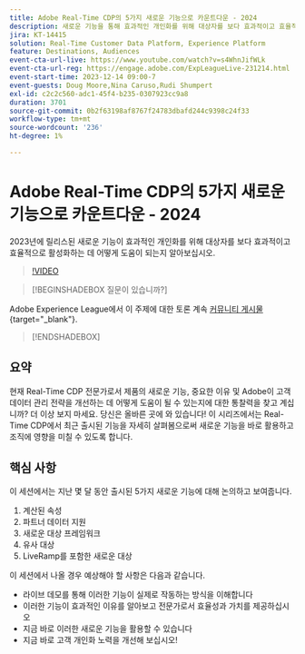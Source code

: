 ```yaml
---
title: Adobe Real-Time CDP의 5가지 새로운 기능으로 카운트다운 - 2024
description: 새로운 기능을 통해 효과적인 개인화를 위해 대상자를 보다 효과적이고 효율적으로 활성화하는 방법에 대해 알아봅니다.
jira: KT-14415
solution: Real-Time Customer Data Platform, Experience Platform
feature: Destinations, Audiences
event-cta-url-live: https://www.youtube.com/watch?v=s4WhnJifWLk
event-cta-url-reg: https://engage.adobe.com/ExpLeagueLive-231214.html
event-start-time: 2023-12-14 09:00-7
event-guests: Doug Moore,Nina Caruso,Rudi Shumpert
exl-id: c2c2c560-adc1-45f4-b235-0307923cc9a8
duration: 3701
source-git-commit: 0b2f63198af8767f24783dbafd244c9398c24f33
workflow-type: tm+mt
source-wordcount: '236'
ht-degree: 1%

---
```


# Adobe Real-Time CDP의 5가지 새로운 기능으로 카운트다운 - 2024

2023년에 릴리스된 새로운 기능이 효과적인 개인화를 위해 대상자를 보다 효과적이고 효율적으로 활성화하는 데 어떻게 도움이 되는지 알아보십시오.

>[!VIDEO](https://video.tv.adobe.com/v/3425754/?quality=12&learn=on)

>[!BEGINSHADEBOX 질문이 있습니까?]

Adobe Experience League에서 이 주제에 대한 토론 계속 [커뮤니티 게시물](https://experienceleaguecommunities.adobe.com/t5/real-time-customer-data-platform/experience-league-live-post-session-discussion-countdown-to-2024/m-p/639558#M14){target="_blank"}.

>[!ENDSHADEBOX]

## 요약

현재 Real-Time CDP 전문가로서 제품의 새로운 기능, 중요한 이유 및 Adobe이 고객 데이터 관리 전략을 개선하는 데 어떻게 도움이 될 수 있는지에 대한 통찰력을 찾고 계십니까? 더 이상 보지 마세요. 당신은 올바른 곳에 와 있습니다! 이 시리즈에서는 Real-Time CDP에서 최근 출시된 기능을 자세히 살펴봄으로써 새로운 기능을 바로 활용하고 조직에 영향을 미칠 수 있도록 합니다.

## 핵심 사항

이 세션에서는 지난 몇 달 동안 출시된 5가지 새로운 기능에 대해 논의하고 보여줍니다.

1. 계산된 속성
2. 파트너 데이터 지원
3. 새로운 대상 프레임워크
4. 유사 대상
5. LiveRamp를 포함한 새로운 대상

이 세션에서 나올 경우 예상해야 할 사항은 다음과 같습니다.

* 라이브 데모를 통해 이러한 기능이 실제로 작동하는 방식을 이해합니다
* 이러한 기능이 효과적인 이유를 알아보고 전문가로서 효율성과 가치를 제공하십시오
* 지금 바로 이러한 새로운 기능을 활용할 수 있습니다
* 지금 바로 고객 개인화 노력을 개선해 보십시오!

